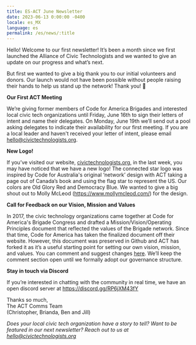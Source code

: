 ```yaml
---
title: ES-ACT June Newsletter
date: 2023-06-13 0:00:00 -0400
locale: es_MX
language: es
permalink: /es/news/:title
---
```


Hello! Welcome to our first newsletter! It’s been a month since we first launched the Alliance of Civic Technologists and we wanted to give an update on our progress and what’s next.

But first we wanted to give a big thank you to our initial volunteers and donors. Our launch would not have been possible without people raising their hands to help us stand up the network! Thank you! 🎉

**Our First ACT Meeting**

We’re giving former members of Code for America Brigades and interested local civic tech organizations until Friday, June 16th to sign their letters of intent and name their delegates. On Monday, June 19th we’ll send out a pool asking delegates to indicate their availability for our first meeting. If you are a local leader and haven't received your letter of intent, please email [hello@civictechnologists.org](mailto:hello@civictechnologists.org).

**New Logo!**

If you’ve visited our website, [civictechnologists.org](https://civictechnologists.org), in the last week, you may have noticed that we have a new logo! The connected star logo was inspired by Code for Australia's original ‘network’ design with ACT taking a page out of Canada’s book and using the flag star to represent the US. Our colors are Old Glory Red and Democracy Blue. We wanted to give a big shout out to Molly McLeod (<https://www.mollymcleod.com/>) for the design.

**Call for Feedback on our Vision, Mission and Values**

In 2017, the civic technology organizations came together at Code for America's Brigade Congress and drafted a Mission/Vision/Operating Principles document that reflected the values of the Brigade network. Since that time, Code for America has taken the finalized document off their website. However, this document was preserved in Github and ACT has forked it as it’s a useful starting point for setting our own vision, mission, and values. You can comment and suggest changes [here](https://docs.google.com/document/d/1h-cNQtJrMZi3yaohQIJPMbxh4lnKzUQtI_Vm0ptBExA/edit). We’ll keep the comment section open until we formally adopt our governance structure.

**Stay in touch via Discord**

If you’re interested in chatting with the community in real time, we have an open discord server at <https://discord.gg/RP6jXM43fY>

Thanks so much,<br>
The ACT Comms Team<br>
(Christopher, Brianda, Ben and Jill)

_Does your local civic tech organization have a story to tell? Want to be featured in our next newsletter? Reach out to us at [hello@civictechnologists.org](mailto:hello@civictechnologists.org)_
